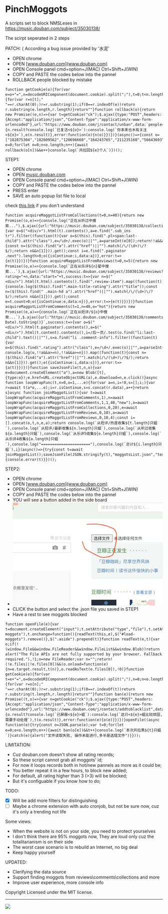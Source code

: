 # PinchMoggots
A scripts set to block NMSLeses in https://music.douban.com/subject/35030138/

The scirpt seperated in 2 steps

PATCH: ( According a bug issue provided by '水泥' 
  - OPEN chrome 
  - OPEN [www.douban.com](www.douban.com)
  - OPEN Console panel cmd+option+J(MAC) Ctrl+Shift+J(WIN)
  - COPY and PASTE the codes below into the pannel
  - ROLLBACK people blocked by mistake

```
function getCookie(o){for(var e=o+"=",n=decodeURIComponent(document.cookie).split(";"),t=0;t<n.length;t++){for(var r=n[t];" "==r.charAt(0);)r=r.substring(1);if(0==r.indexOf(e))return r.substring(e.length,r.length)}return""}function rollback(o){return new Promise((e,n)=>{var t=getCookie("ck");$.ajax({type:"POST",headers:{Accept:"application/json","Content-Type":"application/x-www-form-urlencoded"},url:"https://www.douban.com/j/contact/unban",data:`people=${o}&ck=${t}`,success:function(n){n.result?console.log(`已复活<${o}>`):console.log(`你本来也木有关注<${o}>`),e(n.result)},error:function(o){n(o)}})})}(async()=>{const o=["182875304","182609562","120696660","164243765","211235160","56643693","155515520","211450695","190948384","4347027","131224684","212362176","179727074","197612014","185400312","210444168","178881410","210448976","188562284","209291351","184539248","204559937","174499755","213285529","192244299","209767090","177152086","147994612","183481748","182115730","212582511","212276099","156442518","205887767","171402928","2348667","212747771","104495794","167573042","216233933","60446235","148488371","191245940","2674588","194821178","205100778","209527742","121171769","185515489","205491694","62286203","206145840","184414356","140568271","215663916","158858069","171446709","180933049","207417253","157187649","214421387","170551851","53146753","96492247","152666923","63030688","171791898","197896422","147948455","45153530","4606815","198146729","132828745","210446576","208721358","216188848","175967336","85175134","215898788","215223383","211331378","195890281","197867710","157891509","154513955","215253352","2265138","55866737","3435193","161208957","1569518","67343965","106347535","49145944","3493039","171272363","78548715","137892066","164129483","54767000","196968387","11937927","153750613","122836378","50557669","156164436","174159365","142520899","4105139","194821178","2473154","121543501","1284902","169365129","181716875","168619468","52925540","148673338","144309115","2300798","3205834","98184088","75922870","53009579","2584407","59665595","53965857","1169459","155697123","66163956","196572579","44001140","130214180","4000937","4451458","119287570","146828897","43216888","62846512","163690904","57775848","43328284","37215822","153057971","4372093","87316420","43431279","59955092","57087441","123023655","62212839","207969614","136430516","142505098","53439530","160876692","137216748","137160827","135605290","177864253","59747131","164509265","204333577","134500558","1423518","3053229","4627124","93124222","89178219","53730188","139602082","52157663","6887494","26484263","72125334","45430569","35711522","33736944","50744981","156127104","60939723","52460978","81605101","48508118","134002125","158297823","48768575","27738698","2482689","39663981","149152146","171333036","90501682","4061743","159673853","49172586","130097686","65309880","144112444","201409687","18313578","80727852","60372839","28430698","3519597","177366045","47549670","87768468","52470092","3812638","121807969","207206956","182875304","120696660","164243765","155515520","211450695","185400312","210444168","178881410","210448976","188562284","184539248","174499755","213285529","209767090","183481748","182115730","212582511","212276099","205887767","171402928","210737421","212747771","104495794","60446235","148488371","194821178","205100778","206145840","158858069","207417253","214421387","171791898","147948455","198146729","132828745","215223383","211331378","195890281","65394267","159045724","172622557","148939399","202125312","141227539","212541786","195731839","156160487"];var e=0;for(let n=0;n<o.length;n++){await rollback(o[n])&&e++}console.log(`共拉回${e}个人`)})();
```

STEP1:
  - OPEN chrome 
  - OPEN [music.douban.com](music.douban.com)
  - OPEN Console panel cmd+option+J(MAC) Ctrl+Shift+J(WIN)
  - COPY and PASTE the codes below into the pannel
  - PRESS enter
  - SAVE an auto popup list file to local

check [this link](https://github.com/CN-Chrome-DevTools/CN-Chrome-DevTools/blob/master/md/Reference/shortcuts.md) if you don't understand

```
function acquireMaggotListFromCollections(t=0,n=40){return new Promise((o,e)=>{console.log("正在从听过中搜索..."),$.ajax({url:"https://music.douban.com/subject/35030138/collections",data:"start="+t,success:t=>{var e=$("<div/>").html(t).contents(),a=e.find(".sub_ins tr").filter((function(t){var o=$(this).find(".pl>span:last-child").attr("class"),e=/\d+/.exec(o)||"",a=parseInt(e[0]);return!!a&&a>=n})).map((function(t){const n=($(this).find("a").attr("href")||"").match(/\/(\d+)\/?$/);return n&&n[1]})).get();const i=e.find(".paginator .next").length>0;o({isContinue:i,data:a})},error:t=>{e(t)}})})}function acquireMaggotListFromReviews(t=0,n=5){return new Promise((o,e)=>{console.log(`正在从乐评${n}星中搜索...`),$.ajax({url:"https://music.douban.com/subject/35030138/reviews?rating="+n,data:"start="+t,success:t=>{var n=$("<div/>").html(t.html).contents().find(".review-item").map((function(t){console.log($(this).find(".main-title-rating").attr("title"));const n=($(this).find(" .main-hd a").attr("href")||"").match(/\/(\d+)\/?$/);return n&&n[1]})).get();const e=t.count>0;o({isContinue:e,data:n})},error:t=>{e(t)}})})}function acquireMaggotListFromComments(t=1,n=40,o="hot"){return new Promise((e,a)=>{console.log(`正在从短评/${o}中搜索...`),$.ajax({url:"https://music.douban.com/subject/35030138/comments/"+o,data:`p=${t}&_=${(new Date).toString()}`,success:t=>{var o=$("<div/>").html(t.paginator).contents(),a=$("<div/>").html(t.content).contents(),i=/后一页/.test(o.find("li:last-child").text()||""),s=a.find("li .comment-info").filter((function(t){var o=$(this).find(".rating").attr("class"),e=/\d+/.exec(o)||"",a=parseInt(e[0]);return console.log(o,!!a&&a>=n),!!a&&a>=n})).map((function(t){const n=($(this).find("a").attr("href")||"").match(/\/(\d+)\/?$/);return n&&n[1]})).get();e({isContinue:i,data:s})},error:t=>{a(t)}})})}function saveJsonFile(t,n,o){var e=document.createElement("a"),a=new Blob([t],{type:o});e.href=URL.createObjectURL(a),e.download=n,e.click()}async function loopWrapFunc(t,n=0,o=1,...e){for(var a=n,i=!0,s=[];i;){var r=await t(a*o,...e);i=r.isContinue,s=s.concat(r.data),a++}return s}async function joinMaggotList(){var t=await loopWrapFunc(acquireMaggotListFromComments,1),n=await loopWrapFunc(acquireMaggotListFromComments,1,1,40,"new"),o=await loopWrapFunc(acquireMaggotListFromCollections,0,20),e=await loopWrapFunc(acquireMaggotListFromReviews,0,10),a=await loopWrapFunc(acquireMaggotListFromReviews,0,10,4);const i=[].concat(o,t,n,e,a);return console.log(`从短评/热度收集${t.length}只蛆`),console.log(`从短评/最新收集${n.length}只蛆`),console.log(`从听过收集${o.length}只蛆`),console.log(`从乐评5收集${e.length}只蛆`),console.log(`从乐评4收集${a.length}只蛆`),console.log("======================"),console.log(`总计${i.length}只蛆`),i}(async()=>{try{const t=await joinMaggotList();saveJsonFile(JSON.stringify(t),"moggotsList.json","text/plain")}catch(t){console.error(t)}})();

```


STEP2:
  - OPEN chrome 
  - OPEN [www.douban.com](www.douban.com)
  - OPEN Console panel cmd+option+J(MAC) Ctrl+Shift+J(WIN)
  - COPY and PASTE the codes below into the pannel
  - YOU will see a button added in the side board
  - ![](tip.png)
  - CLICK the button and select the .json file you saved in STEP1
  - Have a rest to see moggots blocked

```
function openFile(e){var t=document.createElement("input");t.setAttribute("type","file"),t.setAttribute("id","load-moggots"),t.onchange=function(){readText(this,e),$("#load-moggots").remove()},$(".aside").prepend(t)}function readText(e,t){var o;if(!(window.File&&window.FileReader&&window.FileList&&window.Blob))return alert("The File APIs are not fully supported by your browser. Fallback required."),!1;o=new FileReader;var n="";return!(!e.files||!e.files[0])&&(o.onload=function(e){n=e.target.result,t(n)},o.readAsText(e.files[0]),!0)}function getCookie(e){for(var t=e+"=",o=decodeURIComponent(document.cookie).split(";"),n=0;n<o.length;n++){for(var r=o[n];" "==r.charAt(0);)r=r.substring(1);if(0==r.indexOf(t))return r.substring(t.length,r.length)}return""}function ban(e){return new Promise((t,o)=>{var n=getCookie("ck");$.ajax({type:"POST",headers:{Accept:"application/json","Content-Type":"application/x-www-form-urlencoded"},url:"https://www.douban.com/j/contact/addtoblacklist",data:`people=${e}&ck=${n}`,success:function(o){o.result?console.log(`已屏蔽<${e}>蛆`):console.log(`这只<${e}>蛆比较顽固,需要手动处理`),t(o.result)},error:function(e){o(e)}})})}openFile((async function(e){try{const o=JSON.parse(e);var t=0;for(let e=0;e<o.length;e++){await ban(o[e])&&t++}console.log(`本次共拉黑${t}只蛆`)}catch(e){alert("文件读取失败, 操作未能进行,多半是选错文件")}}));
```



LIMITATION: 

- Cuz douban.com doesn't show all rating records;
- So these script cannot grab all moggots' id;
- For now it loops records both in hot/new pannels as more as it could be;
- You better repeat it in a few hours, to block new added;
- For default, all rating higher than 3 (>3) will be blocked;
- But it's configuable if you know how to do;


TODO:
- [X] Will be add more filters for distinguishing
- [ ] Maybe a chrome extension with auto cronjob, but not be sure now, cuz it's only a trending not life

Some views:
- When the website is not on your side, you need to protect yourselves
- I don't think there are 95% moggots now, They are loud only cuz the totalitarianism is on their side
- The worst case scenario is to rebuild an Internet, no big deal
- Keep happy yourself
 
UPDATED:
- Clerifying the data source
- Support finding moggots from reviews\comments\collections and more
- Improve user experience, more console info


Copyright
Licensed under the MIT license.

--------

<a href="https://www.patreon.com/user/TakehisaYumeji">
  <img src="https://www.buymeacoffee.com/assets/img/logo-bmc.svg" align="left" width="240" >
</a>
